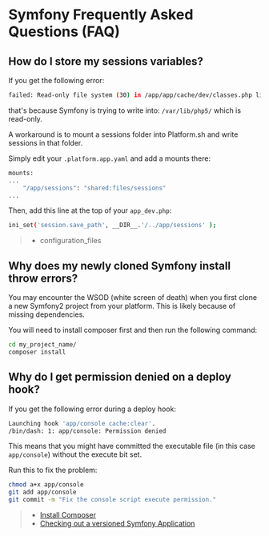 # Symfony Frequently Asked Questions (FAQ)

## How do I store my sessions variables?

If you get the following error:

```bash
failed: Read-only file system (30) in /app/app/cache/dev/classes.php line 420
```

that's because Symfony is trying to write into: `/var/lib/php5/` which
is read-only.

A workaround is to mount a sessions folder into Platform.sh and write
sessions in that folder.

Simply edit your `.platform.app.yaml` and add a mounts there:

```bash
mounts:
...
    "/app/sessions": "shared:files/sessions"
...
```

Then, add this line at the top of your `app_dev.php`:

```bash
ini_set('session.save_path', __DIR__.'/../app/sessions' );
```

> -   configuration_files

## Why does my newly cloned Symfony install throw errors?

You may encounter the WSOD (white screen of death) when you first clone
a new Symfony2 project from your platform. This is likely because of
missing dependencies.

You will need to install composer first and then run the following
command:

```bash
cd my_project_name/
composer install
```

## Why do I get permission denied on a deploy hook?

If you get the following error during a deploy hook:
```bash
Launching hook 'app/console cache:clear'.
/bin/dash: 1: app/console: Permission denied
```

This means that you might have committed the executable file (in this case ``app/console``) without the execute bit set.

Run this to fix the problem:
```bash
chmod a+x app/console
git add app/console
git commit -m "Fix the console script execute permission."
```

> -   [Install Composer](https://getcomposer.org/download/)
> -   [Checking out a versioned Symfony Application](http://symfony.com/doc/current/book/installation.html#checking-out-a-versioned-symfony-application)

